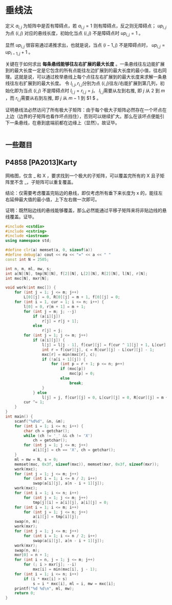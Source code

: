 # 垂线法

定义 $a_{i, j}$ 为矩阵中是否有障碍点，若 $a_{i, j}=1$ 则有障碍点，反之则无障碍点； $u p_{i, j}$ 为点 $(i, j)$ 对应的悬线长度，初始化当点 $(i, j)$ 不是障碍点时 $u p_{i, j}=1$ 。

显然 $u p_{i, j}$ 很容易通过递推求出，也就是说，当点 $(i-1, j)$ 不是障碍点时， $u p_{i, j}=u p_{i-1, j}+1$ 。

关键在于如何求出 **每条悬线能够往左右扩展的最大长度** 。一条悬线往左边能扩展到的最大长度一定是它包含的所有点能往左边扩展到的最大长度的最小值，往右同理。这就是说，可以通过枚举悬线上每个点往左右扩展到的最大长度来求解一条悬线往左右扩展到的最大长度。
令 $l_{i, j}, r_{i, j}$​​ 分别为点 $(i, j)$​​ 往左/右能扩展到第几列，初始化即为当点 $(i, j)$​​ 不是障碍点时 $l_{i, j}=r_{i, j}=j$​​ 。
$l_{i, j}$​​ 需要从左到右推, 即 $j$​​ 从 2 到 $m$ ，而 $r_{i, j}$​​ 需要从右到左推, 即 $j$​​ 从 $m-1$​​ 到 $1 $​​ 。​​​​​​

证明悬线法必然访问了所有极大子矩阵：由于每个极大子矩阵必然存在一个坏点在上边（边界的子矩阵也看作坏点挡住），否则可以继续扩大。那么在该坏点便能引下一条悬线，在悬到底端前都在边缘上（显然）。故证毕。

```cpp
```




## 一些题目

## P4858 [PA2013]Karty

网格图，仅含 _ 和 X ，要求找到一个极大的子矩阵，可以覆盖完所有的 X 且子矩阵里不含 _，子矩阵可以重复覆盖。

结论：仅需要考虑覆盖完贴边的悬线，即仅考虑所有垂下来长度为 x 的，能往左右延伸最大值的最小值，上下左右做一次即可。

证明：既然贴边线的悬线能够覆盖，那么必然能通过平移子矩阵来将非贴边线的悬线覆盖。证毕。

```cpp
#include <cstdio>
#include <cstring>
#include <iostream>
using namespace std;

#define clr(a) memset(a, 0, sizeof(a))
#define debug(a) cout << #a << "=" << a << " "
const int N = 2505;

int n, m, ml, mw, s;
int a[N][N], tmp[N][N], f[2][N], L[2][N], R[2][N], l[N], r[N];
int mxc[N], mxr[N];

void work(int mxc[]) {
    for (int j = 1; j <= m; j++)
        L[0][j] = 0, R[0][j] = m + 1, f[0][j] = 0;
    for (int i = 1, cur = 1; i <= n; i++) {
        l[0] = 0, r[m + 1] = m + 1;
        for (int j = m; j; --j)
            if (a[i][j])
                r[j] = r[j + 1];
            else
                r[j] = j;
        for (int j = 1; j <= m; j++)
            if (a[i][j]) {
                l[j] = l[j - 1], f[cur][j] = f[cur ^ 1][j] + 1, L[cur][j] = max(L[cur ^ 1][j], l[j]), R[cur][j] = min(R[cur ^ 1][j], r[j]);
                int r = f[cur][j], c = R[cur][j] - L[cur][j] - 1;
                mxc[r] = min(mxc[r], c);
                if (!a[i + 1][j]) {
                    for (int p = r + 1; p <= n; p++)
                        if (mxc[p])
                            mxc[p] = 0;
                        else
                            break;
                }
            } else
                l[j] = j, f[cur][j] = 0, L[cur][j] = 0, R[cur][j] = m + 1;
        cur ^= 1;
    }
}
int main() {
    scanf("%d%d", &n, &m);
    for (int i = 1; i <= n; i++) {
        char ch = getchar();
        while (ch != '_' && ch != 'X')
            ch = getchar();
        for (int j = 1; j <= m; j++)
            a[i][j] = ch == 'X', ch = getchar();
    }
    ml = mw = N, s = 0;
    memset(mxc, 0x3f, sizeof(mxc)), memset(mxr, 0x3f, sizeof(mxr));
    work(mxc);
    for (int j = 1; j <= m; j++)
        for (int i = 1; i <= n / 2; i++)
            swap(a[i][j], a[n - i + 1][j]);
    work(mxc);
    for (int i = 1; i <= n; i++)
        for (int j = 1; j <= m; j++)
            tmp[j][i] = a[i][j], a[i][j] = 0;
    for (int i = 1; i <= m; i++)
        for (int j = 1; j <= n; j++)
            a[i][j] = tmp[i][j];
    swap(n, m);
    work(mxr);
    for (int j = 1; j <= m; j++)
        for (int i = 1; i <= n / 2; i++)
            swap(a[i][j], a[n - i + 1][j]);
    work(mxr);
    swap(n, m);
    mxr[0] = n + 1;
    for (int i = n, j = 1; j <= m; j++)
        for (; i > mxr[j]; --i)
            mxc[i] = min(mxc[i], j - 1);
    for (int i = 1; i <= n; i++)
        if (i * mxc[i] > s)
            s = i * mxc[i], ml = i, mw = mxc[i];
    printf("%d %d\n", ml, mw);
    return 0;
}
```

